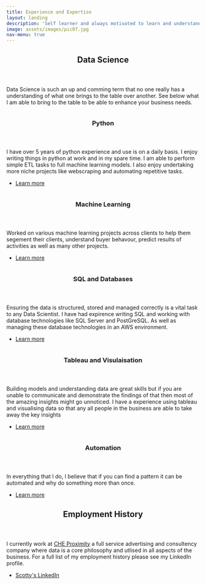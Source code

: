 ```yaml
---
title: Experience and Expertise
layout: landing
description: 'Self learner and always motivated to learn and understand new techniques and tools'
image: assets/images/pic07.jpg
nav-menu: true
---
```


<!-- Main -->
<div id="main">

<!-- One -->
<section id="one">
	<div class="inner">
		<header class="major">
			<h2>Data Science</h2>
		</header>
		<p>Data Science is such an up and comming term that no one really has a understanding of what one brings to the table over another. See below what I am able to bring to the table to be able to enhance your business needs.</p>
	</div>
</section>

<!-- Two -->
<section id="two" class="spotlights">
	<section>
		<a href="generic.html" class="image">
			<img src="assets/images/pic08.jpg" alt="" data-position="center center" />
		</a>
		<div class="content">
			<div class="inner">
				<header class="major">
					<h3>Python</h3>
				</header>
				<p>I have over 5 years of python experience and use is on a daily basis. I enjoy writing things in python at work and in my spare time. I am able to perform simple ETL tasks to full machine learning models. I also enjoy undertaking more niche projects like webscraping and automating repetitive tasks.</p>
				<ul class="actions">
					<li><a href="generic.html" class="button">Learn more</a></li>
				</ul>
			</div>
		</div>
	</section>
	<section>
		<a href="generic.html" class="image">
			<img src="assets/images/pic09.jpg" alt="" data-position="top center" />
		</a>
		<div class="content">
			<div class="inner">
				<header class="major">
					<h3>Machine Learning</h3>
				</header>
				<p>Worked on various machine learning projects across clients to help them segement their clients, understand buyer behavour, predict results of activities as well as many other projects.</p>
				<ul class="actions">
					<li><a href="generic.html" class="button">Learn more</a></li>
				</ul>
			</div>
		</div>
	</section>
	<section>
		<a href="generic.html" class="image">
			<img src="assets/images/pic10.jpg" alt="" data-position="25% 25%" />
		</a>
		<div class="content">
			<div class="inner">
				<header class="major">
					<h3> SQL and Databases</h3>
				</header>
				<p>Ensuring the data is structured, stored and managed correctly is a vital task to any Data Scientist. I have had expirence writing SQL and working with database technologies like SQL Server and PostGreSQL. As well as managing these database technologies in an AWS environment.</p>
				<ul class="actions">
					<li><a href="generic.html" class="button">Learn more</a></li>
				</ul>
			</div>
		</div>
	</section>
	<section>
		<a href="generic.html" class="image">
			<img src="assets/images/pic10.jpg" alt="" data-position="25% 25%" />
		</a>
		<div class="content">
			<div class="inner">
				<header class="major">
					<h3> Tableau and Visulaisation</h3>
				</header>
				<p>Building models and understanding data are great skills but if you are unable to communicate and demonstrate the findings of that then most of the amazing insights might go unnoticed. I have a experience using tableau and visualising data so that any all people in the business are able to take away the key insights</p>
				<ul class="actions">
					<li><a href="generic.html" class="button">Learn more</a></li>
				</ul>
			</div>
		</div>
	</section>
	<section>
		<a href="generic.html" class="image">
			<img src="assets/images/pic10.jpg" alt="" data-position="25% 25%" />
		</a>
		<div class="content">
			<div class="inner">
				<header class="major">
					<h3>Automation</h3>
				</header>
				<p>In everything that I do, I believe that if you can find a pattern it can be automated and why do something more than once.</p>
				<ul class="actions">
					<li><a href="generic.html" class="button">Learn more</a></li>
				</ul>
			</div>
		</div>
	</section>
</section>

<!-- Three -->
<section id="three">
	<div class="inner">
		<header class="major">
			<h2>Employment History</h2>
		</header>
		<p>I currently work at <a href="www.cheproximity.com.au/">CHE Proximity</a> a full service advertising and consultency company where data is a core philosophy and utlised in all aspects of the business. For a full list of my employment history please see my LinkedIn profile.</p>
		<ul class="actions">
			<li><a href="www.linkedin.com/in/scotty-skidmore-5b528394/" class="button next">Scotty's LinkedIn</a></li>
		</ul>
	</div>
</section>

</div>
